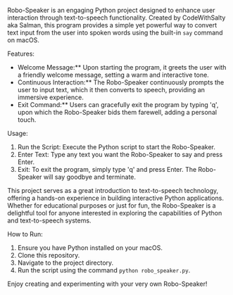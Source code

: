 
Robo-Speaker is an engaging Python project designed to enhance user interaction through text-to-speech functionality. Created by CodeWithSalty aka Salman, this program provides a simple yet powerful way to convert text input from the user into spoken words using the built-in `say` command on macOS. 

Features:
- Welcome Message:** Upon starting the program, it greets the user with a friendly welcome message, setting a warm and interactive tone.
- Continuous Interaction:** The Robo-Speaker continuously prompts the user to input text, which it then converts to speech, providing an immersive experience.
- Exit Command:** Users can gracefully exit the program by typing 'q', upon which the Robo-Speaker bids them farewell, adding a personal touch.

Usage:
1. Run the Script: Execute the Python script to start the Robo-Speaker.
2. Enter Text: Type any text you want the Robo-Speaker to say and press Enter.
3. Exit: To exit the program, simply type 'q' and press Enter. The Robo-Speaker will say goodbye and terminate.

This project serves as a great introduction to text-to-speech technology, offering a hands-on experience in building interactive Python applications. Whether for educational purposes or just for fun, the Robo-Speaker is a delightful tool for anyone interested in exploring the capabilities of Python and text-to-speech systems.

 How to Run:
1. Ensure you have Python installed on your macOS.
2. Clone this repository.
3. Navigate to the project directory.
4. Run the script using the command `python robo_speaker.py`.

Enjoy creating and experimenting with your very own Robo-Speaker!
